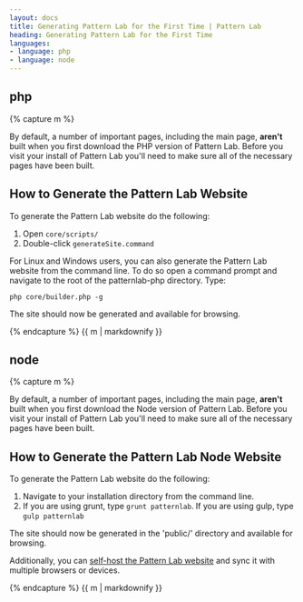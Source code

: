 ```yaml
---
layout: docs
title: Generating Pattern Lab for the First Time | Pattern Lab
heading: Generating Pattern Lab for the First Time
languages:
- language: php
- language: node
---
```


<!--- start php -->

<div class="tab-panel" id="php">
<h2 class="language-title">php</h2>

{% capture m %}

By default, a number of important pages, including the main page, **aren't** built when you first download the PHP version of Pattern Lab. Before you visit your install of Pattern Lab you'll need to make sure all of the necessary pages have been built.

## How to Generate the Pattern Lab Website

To generate the Pattern Lab website do the following:

1. Open `core/scripts/`
2. Double-click `generateSite.command`

For Linux and Windows users, you can also generate the Pattern Lab website from the command line. To do so open a command prompt and navigate to the root of the patternlab-php directory. Type:

```
php core/builder.php -g
```

The site should now be generated and available for browsing.

{% endcapture %}
{{ m | markdownify }}

</div>

<!--- end php -->

<!--- start node -->

<div class="tab-panel" id="node">
<h2 class="language-title">node</h2>

{% capture m %}

By default, a number of important pages, including the main page, **aren't** built when you first download the Node version of Pattern Lab. Before you visit your install of Pattern Lab you'll need to make sure all of the necessary pages have been built.

## How to Generate the Pattern Lab Node Website

To generate the Pattern Lab website do the following:

1. Navigate to your installation directory from the command line.
2. If you are using grunt, type `grunt patternlab`. If you are using gulp, type `gulp patternlab`

The site should now be generated in the 'public/' directory and available for browsing.

Additionally, you can [self-host the Pattern Lab website](/docs/advanced-page-follow.html#node) and sync it with multiple browsers or devices.

{% endcapture %}
{{ m | markdownify }}

</div>

<!--- end node -->
